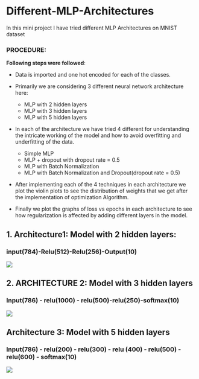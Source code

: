 # Different-MLP-Architectures
In this mini project I have tried different MLP Architectures on MNIST dataset 

### PROCEDURE:

__Following steps were followed__:

- Data is imported and one hot encoded for each of the classes.


- Primarily we are considering 3 different neural network architecture here:
    - MLP with 2 hidden layers
    - MLP with 3 hidden layers
    - MLP with 5 hidden layers
    
    
- In each of the architecture we have tried 4 different for understanding the intricate working of the model and how to avoid overfitting and underfitting of the data.
    - Simple MLP
    - MLP + dropout with dropout rate = 0.5
    - MLP with Batch Normalization
    - MLP with Batch Normalization and Dropout(dropout rate = 0.5)
    
- After implementing each of the 4 techniques in each architecture we plot the violin plots to see the distribution of weights that we get after the implementation of optimization Algorithm.

- Finally we plot the graphs of loss vs epochs in each architecture to see how regularization is affected by adding different layers in the model.

## 1. Architecture1: Model with 2 hidden layers:
### input(784)-Relu(512)-Relu(256)-Output(10)
<img src = https://github.com/yatscool007/Different-MLP-Architectures/blob/master/mlp_images/arc1.PNG >

## 2. ARCHITECTURE 2: Model with 3 hidden layers
### Input(786) - relu(1000) - relu(500)-relu(250)-softmax(10)
<img src = https://github.com/yatscool007/Different-MLP-Architectures/blob/master/mlp_images/arc2.PNG >

##  Architecture 3: Model with 5 hidden layers
 ### Input(786) - relu(200) - relu(300) - relu (400) - relu(500) - relu(600) - softmax(10)
 <img src = https://github.com/yatscool007/Different-MLP-Architectures/blob/master/mlp_images/arc3.PNG >


